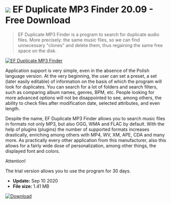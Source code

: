# ![](https://cdn.softexe.net/static/icon/win.gif) EF Duplicate MP3 Finder 20.09 - Free Download

> EF Duplicate MP3 Finder is a program to search for duplicate audio files. More precisely: the same music files, so we can find unnecessary "clones" and delete them, thus regaining the same free space on the disk.

[![EF Duplicate MP3 Finder](https://gallery.dpcdn.pl/imgc/Tools/61409/g_-_420x350_1.5_-_x20150901111934_0.png)](https://softexe.net/win/disks-files/other/ef-duplicate-mp3-finder:hfpc.html)

Application support is very simple, even in the absence of the Polish language version. At the very beginning, the user can set a preset, a set (later easily editable) of information on the basis of which the program will look for duplicates. You can search for a lot of folders and search filters, such as comparing album names, genres, BPM, etc. People looking for more advanced options will not be disappointed to see, among others, the ability to check files after modification date, selected attributes, and even length.
 
 Despite the name, EF Duplicate MP3 Finder allows you to search music files in formats not only MP3, but also OGG, WMA and FLAC by default. With the help of plugins (plugins) the number of supported formats increases drastically, enriching among others with MP4, WV, XM, APE, CDA and many more. As practically every other application from this manufacturer, also this allows for a fairly wide dose of personalization, among other things, the displayed font and colors.
 
 Attention!
 
 The trial version allows you to use the program for 30 days.


- **Update:** Sep 10 2020
- **File size:** 1.41 MB

[![Download](https://cdn.softexe.net/static/img/download.png)](https://softexe.net/win/disks-files/other/ef-duplicate-mp3-finder:hfpc.html)

